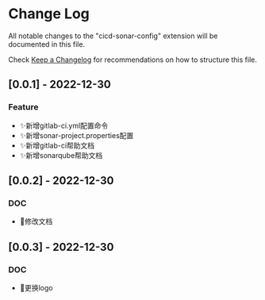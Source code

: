 # Change Log

All notable changes to the "cicd-sonar-config" extension will be documented in this file.

Check [Keep a Changelog](http://keepachangelog.com/) for recommendations on how to structure this file.

## [0.0.1] - 2022-12-30

### Feature
  
- ✨新增gitlab-ci.yml配置命令
- ✨新增sonar-project.properties配置
- ✨新增gitlab-ci帮助文档
- ✨新增sonarqube帮助文档

## [0.0.2] - 2022-12-30

### DOC
- 📝修改文档

## [0.0.3] - 2022-12-30

### DOC
- 📝更换logo
